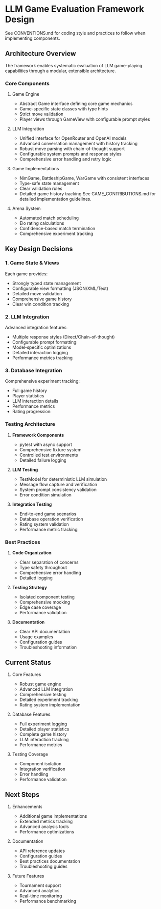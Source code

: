 # LLM Game Evaluation Framework Design

See CONVENTIONS.md for coding style and practices to follow when implementing components.

## Architecture Overview

The framework enables systematic evaluation of LLM game-playing capabilities through a modular, extensible architecture.

### Core Components

1. Game Engine
   - Abstract Game interface defining core game mechanics
   - Game-specific state classes with type hints
   - Strict move validation
   - Player views through GameView with configurable prompt styles

2. LLM Integration
   - Unified interface for OpenRouter and OpenAI models
   - Advanced conversation management with history tracking
   - Robust move parsing with chain-of-thought support
   - Configurable system prompts and response styles
   - Comprehensive error handling and retry logic

3. Game Implementations
   - NimGame, BattleshipGame, WarGame with consistent interfaces
   - Type-safe state management
   - Clear validation rules
   - Detailed game history tracking
   See GAME_CONTRIBUTIONS.md for detailed implementation guidelines.

4. Arena System
   - Automated match scheduling
   - Elo rating calculations
   - Confidence-based match termination
   - Comprehensive experiment tracking

## Key Design Decisions

### 1. Game State & Views

Each game provides:
- Strongly typed state management
- Configurable view formatting (JSON/XML/Text)
- Detailed move validation
- Comprehensive game history
- Clear win condition tracking

### 2. LLM Integration

Advanced integration features:
- Multiple response styles (Direct/Chain-of-thought)
- Configurable prompt formatting
- Model-specific optimizations
- Detailed interaction logging
- Performance metrics tracking

### 3. Database Integration

Comprehensive experiment tracking:
- Full game history
- Player statistics
- LLM interaction details
- Performance metrics
- Rating progression

### Testing Architecture

1. **Framework Components**
   - pytest with async support
   - Comprehensive fixture system
   - Controlled test environments
   - Detailed failure logging

2. **LLM Testing**
   - TestModel for deterministic LLM simulation
   - Message flow capture and verification
   - System prompt consistency validation
   - Error condition simulation

3. **Integration Testing**
   - End-to-end game scenarios
   - Database operation verification
   - Rating system validation
   - Performance metric tracking

### Best Practices

1. **Code Organization**
   - Clear separation of concerns
   - Type safety throughout
   - Comprehensive error handling
   - Detailed logging

2. **Testing Strategy**
   - Isolated component testing
   - Comprehensive mocking
   - Edge case coverage
   - Performance validation

3. **Documentation**
   - Clear API documentation
   - Usage examples
   - Configuration guides
   - Troubleshooting information

## Current Status

1. Core Features
   - Robust game engine
   - Advanced LLM integration
   - Comprehensive testing
   - Detailed experiment tracking
   - Rating system implementation

2. Database Features
   - Full experiment logging
   - Detailed player statistics
   - Complete game history
   - LLM interaction tracking
   - Performance metrics

3. Testing Coverage
   - Component isolation
   - Integration verification
   - Error handling
   - Performance validation

## Next Steps

1. Enhancements
   - Additional game implementations
   - Extended metrics tracking
   - Advanced analysis tools
   - Performance optimizations

2. Documentation
   - API reference updates
   - Configuration guides
   - Best practices documentation
   - Troubleshooting guides

3. Future Features
   - Tournament support
   - Advanced analytics
   - Real-time monitoring
   - Performance benchmarking
